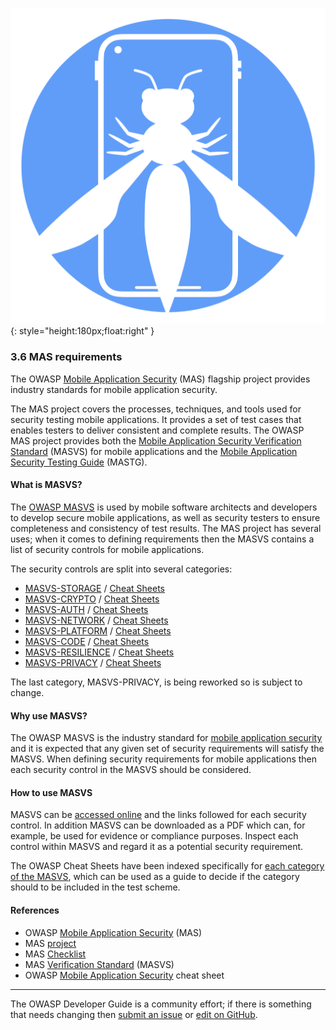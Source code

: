 ![MAS logo](../assets/images/logos/mas.png "OWASP MAS"){: style="height:180px;float:right" }

### 3.6 MAS requirements

The OWASP [Mobile Application Security][masproject] (MAS) flagship project provides
industry standards for mobile application security.

The MAS project covers the processes, techniques, and tools used for security testing mobile applications.
It provides a set of test cases that enables testers to deliver consistent and complete results.
The OWASP MAS project provides both the [Mobile Application Security Verification Standard][masvs] (MASVS)
for mobile applications and the [Mobile Application Security Testing Guide][mastg] (MASTG).

#### What is MASVS?

The [OWASP MASVS][mas] is used by mobile software architects and developers to develop secure mobile applications,
as well as security testers to ensure completeness and consistency of test results.
The MAS project has several uses; when it comes to defining requirements then
the MASVS contains a list of security controls for mobile applications.

The security controls are split into several categories:

* [MASVS-STORAGE](https://mas.owasp.org/MASVS/05-MASVS-STORAGE/) / [Cheat Sheets][masvs-storage]
* [MASVS-CRYPTO](https://mas.owasp.org/MASVS/06-MASVS-CRYPTO/) / [Cheat Sheets][masvs-crypto]
* [MASVS-AUTH](https://mas.owasp.org/MASVS/07-MASVS-AUTH/) / [Cheat Sheets][masvs-auth]
* [MASVS-NETWORK](https://mas.owasp.org/MASVS/08-MASVS-NETWORK/) / [Cheat Sheets][masvs-network]
* [MASVS-PLATFORM](https://mas.owasp.org/MASVS/09-MASVS-PLATFORM/) / [Cheat Sheets][masvs-platform]
* [MASVS-CODE](https://mas.owasp.org/MASVS/10-MASVS-CODE/) / [Cheat Sheets][masvs-code]
* [MASVS-RESILIENCE](https://mas.owasp.org/MASVS/11-MASVS-RESILIENCE/) / [Cheat Sheets][masvs-resilience]
* [MASVS-PRIVACY](https://mas.owasp.org/MASVS/12-MASVS-PRIVACY/) / [Cheat Sheets][masvs-privacy]

The last category, MASVS-PRIVACY, is being reworked so is subject to change.

#### Why use MASVS?

The OWASP MASVS is the industry standard for [mobile application security][csmas]
and it is expected that any given set of security requirements will satisfy the MASVS.
When defining security requirements for mobile applications then each security control in the MASVS should be considered.

#### How to use MASVS

MASVS can be [accessed online][masvs] and the links followed for each security control.
In addition MASVS can be downloaded as a PDF which can, for example, be used for evidence or compliance purposes.
Inspect each control within MASVS and regard it as a potential security requirement.

The OWASP Cheat Sheets have been indexed specifically for [each category of the MASVS][csmasvs],
which can be used as a guide to decide if the category should to be included in the test scheme.

#### References

* OWASP [Mobile Application Security][mas] (MAS)
* MAS [project][masproject]
* MAS [Checklist][masc]
* MAS [Verification Standard][masvs] (MASVS)
* OWASP [Mobile Application Security][csmas] cheat sheet

----

The OWASP Developer Guide is a community effort; if there is something that needs changing
then [submit an issue][issue0506] or [edit on GitHub][edit0506].

[csmas]: https://cheatsheetseries.owasp.org/cheatsheets/Mobile_Application_Security_Cheat_Sheet
[csmasvs]: https://cheatsheetseries.owasp.org/IndexMASVS
[edit0506]: https://github.com/OWASP/DevGuide/blob/main/draft/05-requirements/06-mas.md
[issue0506]: https://github.com/OWASP/DevGuide/issues/new?labels=enhancement&template=request.md&title=Update:%2005-requirements/06-mas
[mas]: https://mas.owasp.org/
[masc]: https://mas.owasp.org/checklists/
[masproject]: https://owasp.org/www-project-mobile-app-security/
[mastg]: https://mas.owasp.org/MASTG/
[masvs]: https://mas.owasp.org/MASVS/
[masvs-storage]: https://cheatsheetseries.owasp.org/IndexMASVS.html#masvs-storage
[masvs-crypto]: https://cheatsheetseries.owasp.org/IndexMASVS.html#masvs-crypto
[masvs-auth]: https://cheatsheetseries.owasp.org/IndexMASVS.html#masvs-auth
[masvs-network]: https://cheatsheetseries.owasp.org/IndexMASVS.html#masvs-network
[masvs-platform]: https://cheatsheetseries.owasp.org/IndexMASVS.html#masvs-platform
[masvs-code]: https://cheatsheetseries.owasp.org/IndexMASVS.html#masvs-code
[masvs-resilience]: https://cheatsheetseries.owasp.org/IndexMASVS.html#masvs-resilience
[masvs-privacy]: https://cheatsheetseries.owasp.org/IndexMASVS.html#masvs-privacy
